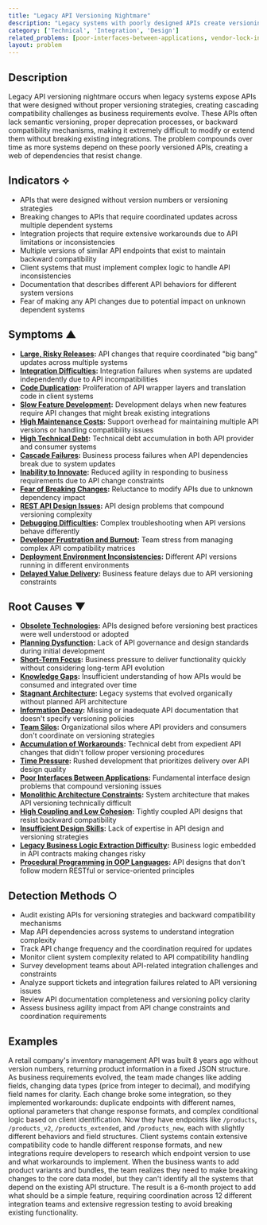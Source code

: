 ```yaml
---
title: "Legacy API Versioning Nightmare"
description: "Legacy systems with poorly designed APIs create versioning and backward compatibility challenges that compound over time"
category: ['Technical', 'Integration', 'Design']
related_problems: [poor-interfaces-between-applications, vendor-lock-in, fear-of-breaking-changes]
layout: problem
---
```


## Description

Legacy API versioning nightmare occurs when legacy systems expose APIs that were designed without proper versioning strategies, creating cascading compatibility challenges as business requirements evolve. These APIs often lack semantic versioning, proper deprecation processes, or backward compatibility mechanisms, making it extremely difficult to modify or extend them without breaking existing integrations. The problem compounds over time as more systems depend on these poorly versioned APIs, creating a web of dependencies that resist change.

## Indicators ⟡

- APIs that were designed without version numbers or versioning strategies
- Breaking changes to APIs that require coordinated updates across multiple dependent systems
- Integration projects that require extensive workarounds due to API limitations or inconsistencies
- Multiple versions of similar API endpoints that exist to maintain backward compatibility
- Client systems that must implement complex logic to handle API inconsistencies
- Documentation that describes different API behaviors for different system versions
- Fear of making any API changes due to potential impact on unknown dependent systems

## Symptoms ▲

- **[Large, Risky Releases](large-risky-releases.md):** API changes that require coordinated "big bang" updates across multiple systems
- **[Integration Difficulties](integration-difficulties.md):** Integration failures when systems are updated independently due to API incompatibilities
- **[Code Duplication](code-duplication.md):** Proliferation of API wrapper layers and translation code in client systems
- **[Slow Feature Development](slow-feature-development.md):** Development delays when new features require API changes that might break existing integrations
- **[High Maintenance Costs](high-maintenance-costs.md):** Support overhead for maintaining multiple API versions or handling compatibility issues
- **[High Technical Debt](high-technical-debt.md):** Technical debt accumulation in both API provider and consumer systems
- **[Cascade Failures](cascade-failures.md):** Business process failures when API dependencies break due to system updates
- **[Inability to Innovate](inability-to-innovate.md):** Reduced agility in responding to business requirements due to API change constraints
- **[Fear of Breaking Changes](fear-of-breaking-changes.md):** Reluctance to modify APIs due to unknown dependency impact
- **[REST API Design Issues](rest-api-design-issues.md):** API design problems that compound versioning complexity
- **[Debugging Difficulties](debugging-difficulties.md):** Complex troubleshooting when API versions behave differently
- **[Developer Frustration and Burnout](developer-frustration-and-burnout.md):** Team stress from managing complex API compatibility matrices
- **[Deployment Environment Inconsistencies](deployment-environment-inconsistencies.md):** Different API versions running in different environments
- **[Delayed Value Delivery](delayed-value-delivery.md):** Business feature delays due to API versioning constraints

## Root Causes ▼

- **[Obsolete Technologies](obsolete-technologies.md):** APIs designed before versioning best practices were well understood or adopted
- **[Planning Dysfunction](planning-dysfunction.md):** Lack of API governance and design standards during initial development
- **[Short-Term Focus](short-term-focus.md):** Business pressure to deliver functionality quickly without considering long-term API evolution
- **[Knowledge Gaps](knowledge-gaps.md):** Insufficient understanding of how APIs would be consumed and integrated over time
- **[Stagnant Architecture](stagnant-architecture.md):** Legacy systems that evolved organically without planned API architecture
- **[Information Decay](information-decay.md):** Missing or inadequate API documentation that doesn't specify versioning policies
- **[Team Silos](team-silos.md):** Organizational silos where API providers and consumers don't coordinate on versioning strategies
- **[Accumulation of Workarounds](accumulation-of-workarounds.md):** Technical debt from expedient API changes that didn't follow proper versioning procedures
- **[Time Pressure](time-pressure.md):** Rushed development that prioritizes delivery over API design quality
- **[Poor Interfaces Between Applications](poor-interfaces-between-applications.md):** Fundamental interface design problems that compound versioning issues
- **[Monolithic Architecture Constraints](monolithic-architecture-constraints.md):** System architecture that makes API versioning technically difficult
- **[High Coupling and Low Cohesion](high-coupling-low-cohesion.md):** Tightly coupled API designs that resist backward compatibility
- **[Insufficient Design Skills](insufficient-design-skills.md):** Lack of expertise in API design and versioning strategies
- **[Legacy Business Logic Extraction Difficulty](legacy-business-logic-extraction-difficulty.md):** Business logic embedded in API contracts making changes risky
- **[Procedural Programming in OOP Languages](procedural-programming-in-oop-languages.md):** API designs that don't follow modern RESTful or service-oriented principles

## Detection Methods ○

- Audit existing APIs for versioning strategies and backward compatibility mechanisms
- Map API dependencies across systems to understand integration complexity
- Track API change frequency and the coordination required for updates
- Monitor client system complexity related to API compatibility handling
- Survey development teams about API-related integration challenges and constraints
- Analyze support tickets and integration failures related to API versioning issues
- Review API documentation completeness and versioning policy clarity
- Assess business agility impact from API change constraints and coordination requirements

## Examples

A retail company's inventory management API was built 8 years ago without version numbers, returning product information in a fixed JSON structure. As business requirements evolved, the team made changes like adding fields, changing data types (price from integer to decimal), and modifying field names for clarity. Each change broke some integration, so they implemented workarounds: duplicate endpoints with different names, optional parameters that change response formats, and complex conditional logic based on client identification. Now they have endpoints like `/products`, `/products_v2`, `/products_extended`, and `/products_new`, each with slightly different behaviors and field structures. Client systems contain extensive compatibility code to handle different response formats, and new integrations require developers to research which endpoint version to use and what workarounds to implement. When the business wants to add product variants and bundles, the team realizes they need to make breaking changes to the core data model, but they can't identify all the systems that depend on the existing API structure. The result is a 6-month project to add what should be a simple feature, requiring coordination across 12 different integration teams and extensive regression testing to avoid breaking existing functionality.